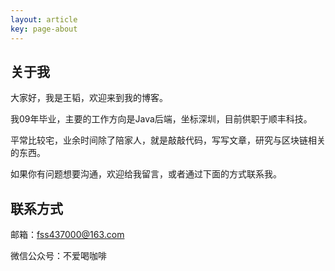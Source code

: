 ```yaml
---
layout: article
key: page-about
---
```


## 关于我

大家好，我是王韬，欢迎来到我的博客。

我09年毕业，主要的工作方向是Java后端，坐标深圳，目前供职于顺丰科技。

平常比较宅，业余时间除了陪家人，就是敲敲代码，写写文章，研究与区块链相关的东西。

如果你有问题想要沟通，欢迎给我留言，或者通过下面的方式联系我。

## 联系方式

邮箱：fss437000@163.com

微信公众号：不爱喝咖啡



